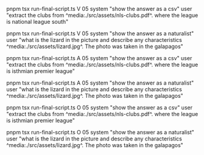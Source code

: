 pnpm tsx run-final-script.ts V 05 system "show the answer as a csv" user "extract the clubs from ^media:./src/assets/nls-clubs.pdf^. where the league is national league south"

pnpm tsx run-final-script.ts V 05 system "show the answer as a naturalist" user "what is the lizard in the picture and describe any characteristics ^media:./src/assets/lizard.jpg^. The photo was taken in the galapagos"

pnpm tsx run-final-script.ts A 05 system "show the answer as a csv" user "extract the clubs from ^media:./src/assets/nls-clubs.pdf^. where the league is isthmian premier league"

pnpm tsx run-final-script.ts A 05 system "show the answer as a naturalist" user "what is the lizard in the picture and describe any characteristics ^media:./src/assets/lizard.jpg^. The photo was taken in the galapagos"

pnpm tsx run-final-script.ts O 05 system "show the answer as a csv" user "extract the clubs from ^media:./src/assets/nls-clubs.pdf^. where the league is isthmian premier league"

pnpm tsx run-final-script.ts O 05 system "show the answer as a naturalist" user "what is the lizard in the picture and describe any characteristics ^media:./src/assets/lizard.jpg^. The photo was taken in the galapagos"

